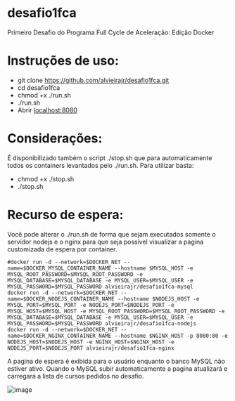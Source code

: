 # desafio1fca
Primeiro Desafio do Programa Full Cycle de Aceleração: Edição Docker
# Instruções de uso:
* git clone https://github.com/alvieirajr/desafio1fca.git
* cd desafio1fca
* chmod +x ./run.sh 
* ./run.sh
* Abrir [localhost:8080](http://localhost:8080)
# Considerações:
É disponibilizado também o script ./stop.sh que para automaticamente todos os containers levantados pelo ./run.sh. Para utilizar basta:
* chmod +x ./stop.sh 
* ./stop.sh
# Recurso de espera:
Você pode alterar o ./run.sh de forma que sejam executados somente o servidor nodejs e o nginx para que seja possível visualizar a pagina customizada de espera por container. 

```
#docker run -d --network=$DOCKER_NET --name=$DOCKER_MYSQL_CONTAINER_NAME --hostname $MYSQL_HOST -e MYSQL_ROOT_PASSWORD=$MYSQL_ROOT_PASSWORD -e MYSQL_DATABASE=$MYSQL_DATABASE -e MYSQL_USER=$MYSQL_USER -e MYSQL_PASSWORD=$MYSQL_PASSWORD alvieirajr/desafio1fca-mysql
docker run -d --network=$DOCKER_NET --name=$DOCKER_NODEJS_CONTAINER_NAME --hostname $NODEJS_HOST -e MYSQL_PORT=$MYSQL_PORT -e NODEJS_PORT=$NODEJS_PORT -e MYSQL_HOST=$MYSQL_HOST -e MYSQL_ROOT_PASSWORD=$MYSQL_ROOT_PASSWORD -e MYSQL_DATABASE=$MYSQL_DATABASE -e MYSQL_USER=$MYSQL_USER -e MYSQL_PASSWORD=$MYSQL_PASSWORD alvieirajr/desafio1fca-nodejs
docker run -d --network=$DOCKER_NET --name=$DOCKER_NGINX_CONTAINER_NAME --hostname $NGINX_HOST -p 8080:80 -e NODEJS_HOST=$NODEJS_HOST -e NGINX_HOST=$NGINX_HOST -e NODEJS_PORT=$NODEJS_PORT alvieirajr/desafio1fca-nginx
```
A pagina de espera é exibida para o usuário enquanto o banco MySQL não estiver ativo. Quando o MySQL subir automaticamente a pagina atualizará e carregará a lista de cursos pedidos no desafio.

![image](https://user-images.githubusercontent.com/5341637/116031983-36ee5a80-a635-11eb-812f-a59691f750e5.png)
